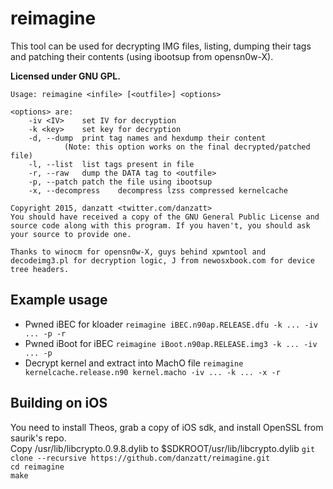 # reimagine
This tool can be used for decrypting IMG files, listing, dumping their tags and patching their contents (using ibootsup from opensn0w-X).

**Licensed under GNU GPL.** 

```
Usage: reimagine <infile> [<outfile>] <options>

<options> are:
	-iv <IV>	set IV for decryption
	-k <key>	set key for decryption
	-d, --dump	print tag names and hexdump their content
			(Note: this option works on the final decrypted/patched file)
	-l, --list	list tags present in file
	-r, --raw	dump the DATA tag to <outfile>
	-p, --patch	patch the file using ibootsup
	-x, --decompress	decompress lzss compressed kernelcache

Copyright 2015, danzatt <twitter.com/danzatt>
You should have received a copy of the GNU General Public License and source code along with this program. If you haven't, you should ask your source to provide one.

Thanks to winocm for opensn0w-X, guys behind xpwntool and decodeimg3.pl for decryption logic, J from newosxbook.com for device tree headers.

```

## Example usage
* Pwned iBEC for kloader
`reimagine iBEC.n90ap.RELEASE.dfu -k ... -iv ... -p -r`
* Pwned iBoot for iBEC
`reimagine iBoot.n90ap.RELEASE.img3 -k ... -iv ... -p`
* Decrypt kernel and extract into MachO file
`reimagine kernelcache.release.n90 kernel.macho -iv ... -k ... -x -r`

## Building on iOS
You need to install Theos, grab a copy of iOS sdk, and install OpenSSL from saurik's repo.  
Copy /usr/lib/libcrypto.0.9.8.dylib to $SDKROOT/usr/lib/libcrypto.dylib
`git clone --recursive https://github.com/danzatt/reimagine.git`  
`cd reimagine`  
`make`
